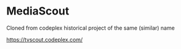 # MediaScout
Cloned from codeplex historical project of the same (similar) name

https://tvscout.codeplex.com/
